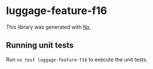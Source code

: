 # luggage-feature-f16

This library was generated with [Nx](https://nx.dev).

## Running unit tests

Run `nx test luggage-feature-f16` to execute the unit tests.
